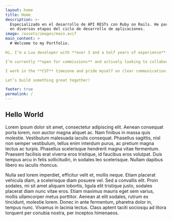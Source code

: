 ```yaml
---
layout: home
title: Home
description: >-
  Especializado en el desarrollo de API RESTs con Ruby on Rails. He participado
  en diversas etapas del ciclo de desarrollo de aplicaciones.
image: /assets/images/main.avif
main_content: >
  # Welcome to my Portfolio.

Hi, I’m a Lua developer with **over 3 and a half years of experience**, specializing in scripting and game development. Most of my work centers around **SCP-style** games, where I’ve honed my skills in gameplay mechanics, AI scripting, and immersive interactions. That said, I also enjoy branching out into other genres.

I’m currently **open for commissions** and actively looking to collaborate with studios or teams on exciting projects. Whether you need clean, efficient code or help bringing your game ideas to life, I’d love to be part of it.

I work in the **CST** timezone and pride myself on clear communication, reliable delivery, and a strong grasp of both the technical and creative sides of game development.

Let’s build something great together!

footer: true
permalink: /
---
```

## Hello World

Lorem ipsum dolor sit amet, consectetur adipiscing elit. Aenean consequat porta lorem, non auctor magna aliquet ac. Nam finibus in massa quis molestie. Vestibulum malesuada iaculis consequat. Phasellus sagittis, nisl non semper vestibulum, tellus enim interdum purus, ac pretium magna lectus ac turpis. Phasellus scelerisque hendrerit magna vitae fermentum. Praesent facilisis erat viverra eros tristique, id faucibus eros volutpat. Duis tempus arcu in felis sollicitudin, in sodales leo scelerisque. Nullam dapibus libero eu iaculis rhoncus.

Nulla sed lorem imperdiet, efficitur velit et, mollis neque. Etiam placerat vehicula diam, a scelerisque diam posuere vel. Sed a convallis elit. Proin sodales, mi sit amet aliquam lobortis, ligula elit tristique justo, sodales placerat diam nunc vitae eros. Etiam maximus mauris eget sem varius, mollis ullamcorper metus porttitor. Aenean at elit sodales, rutrum ex tincidunt, molestie lorem. Donec in ante fermentum, pharetra dolor in, tempus nunc. Vivamus in lacinia lectus. Class aptent taciti sociosqu ad litora torquent per conubia nostra, per inceptos himenaeos.

